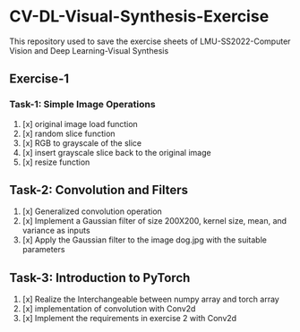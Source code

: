 # CV-DL-Visual-Synthesis-Exercise
This repository used to save the exercise sheets of LMU-SS2022-Computer Vision and Deep Learning-Visual Synthesis

## Exercise-1
### Task-1: Simple Image Operations
1. [x] original image load function
2. [x] random slice function
3. [x] RGB to grayscale of the slice
4. [x] insert grayscale slice back to the original image
5. [x] resize function
## Task-2: Convolution and Filters
1. [x] Generalized convolution operation
2. [x] Implement a Gaussian filter of size 200X200, kernel size, mean, and variance as inputs
3. [x] Apply the Gaussian filter to the image dog.jpg with the suitable parameters
## Task-3: Introduction to PyTorch
1. [x] Realize the Interchangeable between numpy array and torch array
2. [x] implementation of convolution with Conv2d
3. [x] Implement the requirements in exercise 2 with Conv2d
